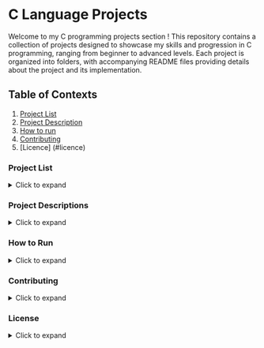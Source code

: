 # C Language Projects

Welcome to my C programming projects section ! This repository contains a collection of projects designed to showcase my skills and progression in C programming, ranging from beginner to advanced levels. Each project is organized into folders, with accompanying README files providing details about the project and its implementation.

## Table of Contexts

1. [Project List](#project-list)
2. [Project Description](#project-descriptions)
3. [How to run](#how-to-run)
4. [Contributing](#contributing)
5. [Licence] (#licence)

### Project List

<details>
<summary>Click to expand</summary>
<p>

- [Beginner Level Projects](#beginner-level-projects)

- [Intermediate Level Projects](#intermediate-level-projects)

- [Advanced Level Projects](#advanced-level-projects)

</p>
</details>

### Project Descriptions

<details><summary>Click to expand</summary>
<p>

Here you'll find detailed descriptions of each project, including their goals, features, and implementation details.

</p>
</details>

### How to Run

<details><summary>Click to expand</summary>
<p>

Instructions on how to compile and run each project are provided in their respective README files within each project folder. Please refer to those instructions for specific guidance on running each project.

</p>
</details>

### Contributing

<details><summary>Click to expand</summary>

<p>

If you have any suggestions for improvements, bug fixes, or new project ideas, feel free to open an issue or submit a pull request. Contributions are always welcome!

</p>
</details>

### License

<details><summary>Click to expand</summary>

<p>

This project is licensed under the [MIT License](LICENSE). Feel free to use, modify, and distribute the code for personal or commercial purposes.

</p>
</details>
